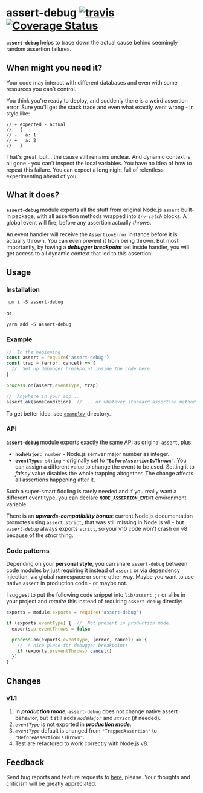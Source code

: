 # assert-debug [![travis](https://img.shields.io/travis/assert-debug/master.svg)](https://travis-ci.org/assert-debug) [![Coverage Status](https://coveralls.io/repos/valango/assert-debug/badge.svg?branch=master&service=github)](https://coveralls.io/github/valango/assert-debug?branch=master)


**`assert-debug`** helps to trace down the actual cause behind seemingly random assertion failures.

## When might you need it?
Your code may interact with different databases and even with some resources you can't control.

You think you're ready to deploy, and suddenly there is a weird assertion error.
Sure you'll get the stack trace and even what exactly went wrong - in style like:
```
// + expected - actual
//   {
// -   a: 1
// +   a: 2
//   }

```
That's great, but... the cause still remains unclear. And dynamic context is all gone -
you can't inspect the local variables. You have no idea of how to repeat this failure.
You can expect a long night full of relentless experimenting ahead of you.

## What it does?
**`assert-debug`** module exports all the stuff from original Node.js `assert`
built-in package, with all assertion methods wrapped into _`try-catch`_ blocks.
A global event will fire, before any assertion actually _throws_.

An event handler will receive the `AssertionError` instance
before it is actually thrown. You can even prevent it from being thrown.
But most importantly, by having a **_debugger breakpoint_** set inside handler,
you will get access to all dynamic context that led to this assertion!

## Usage
### Installation
   `npm i -S assert-debug`
   
   or
   
   `yarn add -S assert-debug`

### Example
```javascript
//  In the beginning
const assert = require('assert-debug')
const trap = (error, cancel) => {
  //  Set up debugger breakpoint inside the code here.
}

process.on(assert.eventType, trap)

//  Anywhere in your app...
assert.ok(someCondition)  //  ...or whatever standard assertion method.

```
To get better idea, see [`example/`](https://github.com/valango/assert-debug/tree/master/example) directory.
### API
**`assert-debug`** module exports exactly the same API as
[original `assert`](https://nodejs.org/dist/latest-v10.x/docs/api/assert.html), plus:

* **`nodeMajor`**`: number` - Node.js semver major number as integer.
* **`eventType`**`: string` - originally set to **`"BeforeAssertionIsThrown"`**.
You can assign a different value to change the event to be used. Setting it to _falsey_ value
disables the whole trapping altogether. The change affects all assertions happening after it.

Such a super-smart fiddling is rarely needed and if you really want a different event type,
you can declare **`NODE_ASSERTION_EVENT`** environment variable.

There is an **_upwards-compatibility bonus_**: current Node.js documentation promotes using `assert.strict`,
that was still missing in Node.js v8 - but _`assert-debug`_ always exports `strict`, so your v10 code won't
crash on v8 because of the _strict_ thing.

### Code patterns
<a name="style">Depending on your **personal style**</a>, you can share `assert-debug` between code modules
by just requiring it instead of `assert` or via dependency injection, via global namespace or some other way.
Maybe you want to use native `assert` in production code - or maybe not.

I suggest to put the following code snippet into `lib/assert.js` or alike in your project and _require_ this
instead of requiring `assert-debug` directly:

```javascript
exports = module.exports = require('assert-debug')

if (exports.eventType) {  //  Not present in production mode.
  exports.preventThrows = false

  process.on(exports.eventType, (error, cancel) => {
    //  A nice place for debugger breakpoint!
    if (exports.preventThrows) cancel()
  })
}
```

## Changes
### v1.1
1. In **_production mode_**, `assert-debug` does not change native assert behavior,
but it still adds _`nodeMajor`_ and _`strict`_ (if needed).
1. _`eventType`_ is not exported in **_production mode_**.
1. _`eventType`_ default is changed from `"TrappedAssertion"` to `"BeforeAssertionIsThrown"`.
1. Test are refactored to work correctly with Node.js v8.

## Feedback
Send bug reports and feature requests to [here](https://github.com/valango/assert-debug/issues), please.
Your thoughts and criticism will be greatly appreciated.
